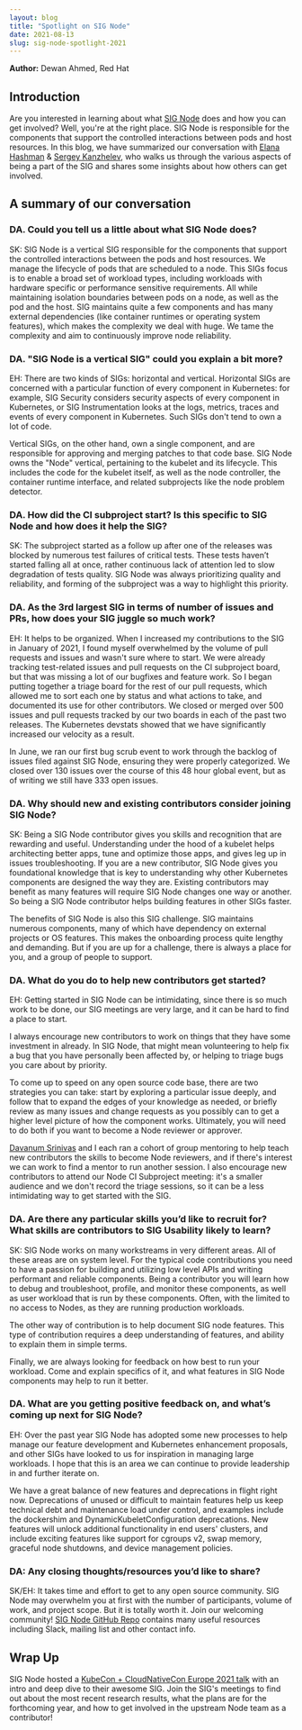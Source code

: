 ```yaml
---
layout: blog
title: "Spotlight on SIG Node"
date: 2021-08-13
slug: sig-node-spotlight-2021
---
```


**Author:** Dewan Ahmed, Red Hat

## Introduction

Are you interested in learning about what [SIG Node](https://github.com/kubernetes/community/tree/master/sig-node) does and how you can get involved? Well, you're at the right place. SIG Node is responsible for the components that support the controlled interactions between pods and host resources. In this blog, we have summarized our conversation with [Elana Hashman](https://twitter.com/ehashdn) & [Sergey Kanzhelev](https://twitter.com/SergeyKanzhelev), who walks us through the various aspects of being a part of the SIG and shares some insights about how others can get involved.


## A summary of our conversation

### DA. Could you tell us a little about what SIG Node does?

SK: SIG Node is a vertical SIG responsible for the components that support the controlled interactions between the pods and host resources. We manage the lifecycle of pods that are scheduled to a node. This SIGs focus is to enable a broad set of workload types, including workloads with hardware specific or performance sensitive requirements. All while maintaining isolation boundaries between pods on a node, as well as the pod and the host. SIG maintains quite a few components and has many external dependencies (like container runtimes or operating system features), which makes the complexity we deal with huge. We tame the complexity and aim to continuously improve node reliability.



### DA. "SIG Node is a vertical SIG" could you explain a bit more?

EH: There are two kinds of SIGs: horizontal and vertical. Horizontal SIGs are concerned with a particular function of every component in Kubernetes: for example, SIG Security considers security aspects of every component in Kubernetes, or SIG Instrumentation looks at the logs, metrics, traces and events of every component in Kubernetes. Such SIGs don't tend to own a lot of code.

Vertical SIGs, on the other hand, own a single component, and are responsible for approving and merging patches to that code base. SIG Node owns the "Node" vertical, pertaining to the kubelet and its lifecycle. This includes the code for the kubelet itself, as well as the node controller, the container runtime interface, and related subprojects like the node problem detector. 

### DA. How did the CI subproject start? Is this specific to SIG Node and how does it help the SIG?

SK: The subproject started as a follow up after one of the releases was blocked by numerous test failures of critical tests. These tests haven’t started falling all at once, rather continuous lack of attention led to slow degradation of tests quality. SIG Node was always prioritizing quality and reliability, and forming of the subproject was a way to highlight this priority.

### DA. As the 3rd largest SIG in terms of number of issues and PRs, how does your SIG juggle so much work?

EH: It helps to be organized. When I increased my contributions to the SIG in January of 2021, I found myself overwhelmed by the volume of pull requests and issues and wasn't sure where to start. We were already tracking test-related issues and pull requests on the CI subproject board, but that was missing a lot of our bugfixes and feature work. So I began putting together a triage board for the rest of our pull requests, which allowed me to sort each one by status and what actions to take, and documented its use for other contributors. We closed or merged over 500 issues and pull requests tracked by our two boards in each of the past two releases. The Kubernetes devstats showed that we have significantly increased our velocity as a result.

In June, we ran our first bug scrub event to work through the backlog of issues filed against SIG Node, ensuring they were properly categorized. We closed over 130 issues over the course of this 48 hour global event, but as of writing we still have 333 open issues. 

### DA. Why should new and existing contributors consider joining SIG Node?

SK: Being a SIG Node contributor gives you skills and recognition that are rewarding and useful. Understanding under the hood of a kubelet helps architecting better apps, tune and optimize those apps, and gives leg up in issues troubleshooting. If you are a new contributor, SIG Node gives you foundational knowledge that is key to understanding why other Kubernetes components are designed the way they are. Existing contributors may benefit as many features will require SIG Node changes one way or another. So being a SIG Node contributor helps building features in other SIGs faster.

The benefits of SIG Node is also this SIG challenge. SIG maintains numerous components, many of which have dependency on external projects or OS features. This makes the onboarding process quite lengthy and demanding. But if you are up for a challenge, there is always a place for you, and a group of people to support. 

### DA. What do you do to help new contributors get started?

EH: Getting started in SIG Node can be intimidating, since there is so much work to be done, our SIG meetings are very large, and it can be hard to find a place to start.

I always encourage new contributors to work on things that they have some investment in already. In SIG Node, that might mean volunteering to help fix a bug that you have personally been affected by, or helping to triage bugs you care about by priority.

To come up to speed on any open source code base, there are two strategies you can take: start by exploring a particular issue deeply, and follow that to expand the edges of your knowledge as needed, or briefly review as many issues and change requests as you possibly can to get a higher level picture of how the component works. Ultimately, you will need to do both if you want to become a Node reviewer or approver.

[Davanum Srinivas](https://twitter.com/@dims) and I each ran a cohort of group mentoring to help teach new contributors the skills to become Node reviewers, and if there's interest we can work to find a mentor to run another session. I also encourage new contributors to attend our Node CI Subproject meeting: it's a smaller audience and we don't record the triage sessions, so it can be a less intimidating way to get started with the SIG. 


### DA. Are there any particular skills you’d like to recruit for? What skills are contributors to SIG Usability likely to learn?

SK: SIG Node works on many workstreams in very different areas. All of these areas are on system level. For the  typical code contributions you need to have a passion for building and utilizing low level APIs and writing performant and reliable components. Being a contributor you will learn how to debug and troubleshoot, profile, and monitor these components, as well as user workload that is run by these components. Often, with the limited to no access to Nodes, as they are running production workloads.

The other way of contribution is to help document SIG node features. This type of contribution requires a deep understanding of features, and ability to explain them in simple terms.

Finally, we are always looking for feedback on how best to run your workload. Come and  explain specifics of it, and what features in SIG Node components may help to run it better. 

### DA. What are you getting positive feedback on, and what’s coming up next for SIG Node?

EH: Over the past year SIG Node has adopted some new processes to help manage our feature development and Kubernetes enhancement proposals, and other SIGs have looked to us for inspiration in managing large workloads. I hope that this is an area we can continue to provide leadership in and further iterate on.

We have a great balance of new features and deprecations in flight right now. Deprecations of unused or difficult to maintain features help us keep technical debt and maintenance load under control, and examples include the dockershim and DynamicKubeletConfiguration deprecations. New features will unlock additional functionality in end users' clusters, and include exciting features like support for cgroups v2, swap memory, graceful node shutdowns, and device management policies.

### DA: Any closing thoughts/resources you’d like to share?

SK/EH: It takes time and effort to get to any open source community. SIG Node may overwhelm you at first with the number of participants, volume of work, and project scope. But it is totally worth it. Join our welcoming community! [SIG Node GitHub Repo](https://github.com/kubernetes/community/tree/master/sig-node) contains many useful resources including Slack, mailing list and other contact info. 

## Wrap Up

SIG Node hosted a [KubeCon + CloudNativeCon Europe 2021 talk](https://www.youtube.com/watch?v=z5aY4e2RENA) with an intro and deep dive to their awesome SIG. Join the SIG's meetings to find out about the most recent research results, what the plans are for the forthcoming year, and how to get involved in the upstream Node team as a contributor!